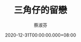 ---
issue: 410
title: 三角仔的留戀
author: 蔡淑芬
date: 2020-12-31T00:00:00.000+08:00
topic: 懷想
difficulty: 1
wikidata: Q131449211
wikidata_link: https://www.wikidata.org/wiki/Q131449211
author_wikidata_link: https://www.wikidata.org/wiki/Q131448398
author_wikidata: Q131448398
---